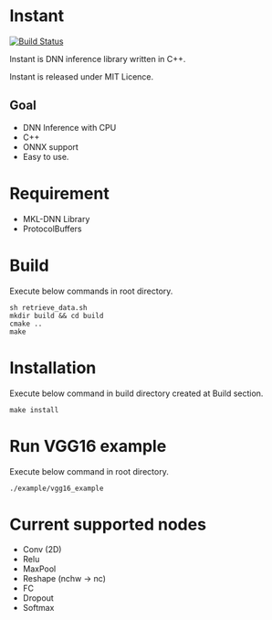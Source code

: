 # Instant

[![Build Status](https://travis-ci.org/okdshin/instant.svg?branch=master)](https://travis-ci.org/okdshin/instant)

Instant is DNN inference library written in C++.

Instant is released under MIT Licence.

## Goal

- DNN Inference with CPU
- C++
- ONNX support
- Easy to use.

# Requirement

- MKL-DNN Library
- ProtocolBuffers

# Build

Execute below commands in root directory.

```
sh retrieve_data.sh
mkdir build && cd build
cmake ..
make
```

# Installation

Execute below command in build directory created at Build section.

```
make install
```

# Run VGG16 example

Execute below command in root directory.

```
./example/vgg16_example
```

# Current supported nodes

- Conv (2D)
- Relu
- MaxPool
- Reshape (nchw -> nc)
- FC
- Dropout
- Softmax

